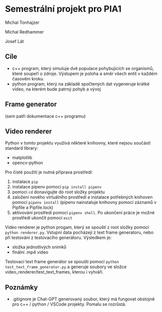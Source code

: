 # Semestrální projekt pro PIA1

Michal Tonhajzer


Michal Redhammer

Josef Lát

## Cíle

- c++ program, který simuluje dvě populace pohybujících se organismů, které soupeří o zdroje. Výstupem je poloha a směr všech entit v každém časovém kroku.
- python program, který na základě spočtených dat vygeneruje krátké video, na kterém bude patrný pohyb a vývoj

## Frame generator

(sem patří dokumentace c++ programu)

## Video renderer

Python v tomto projektu využívá některé knihovny, které nejsou součástí standard library:
- matplotlib
- opencv-python

Pro čisté použití je nutná příprava prostředí:
1. instalace `pip`
2. instalace pipenv pomocí `pip install pipenv`
3. pomocí `cd` donavigujte do root složky projektu
4. založení nového virtuálního prostředí a instalace potřebných knihoven pomocí `pipenv install` (pipenv nainstaluje knihovny pomocí záznamů v Pipfile a Pipfile.lock)
5. aktivování prostředí pomocí `pipenv shell`.
Po ukončení práce je možné prostředí ukončit pomocí `exit`


Video renderer je python progam, který se spouští z root složky pomocí `python renderer.py`. Vstupní data pocházejí z text frame generatoru, nebo při testování z testovacího generátoru. Výsledkem je:
- složka jednotlivých snímků
- finální .mp4 video

Testovací text frame generátor se spouští pomocí `python test_text_frame_generator.py` a generuje soubory ve složce video_renderer/test_text_frames, kterou i vytváří.

## Poznámky
- .gitignore je Chat-GPT generovaný soubor, který má fungovat obstojně pro c++ / python / VSCode projekty. Pomalu se rozrůstá.